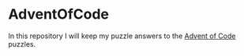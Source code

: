 # AdventOfCode

In this repository I will keep my puzzle answers to the [Advent of Code](https://adventofcode.com) puzzles.

